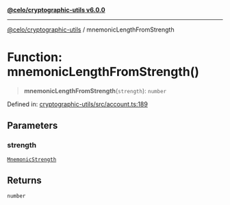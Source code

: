 [**@celo/cryptographic-utils v6.0.0**](../README.md)

***

[@celo/cryptographic-utils](../globals.md) / mnemonicLengthFromStrength

# Function: mnemonicLengthFromStrength()

> **mnemonicLengthFromStrength**(`strength`): `number`

Defined in: [cryptographic-utils/src/account.ts:189](https://github.com/celo-org/developer-tooling/blob/master/packages/sdk/cryptographic-utils/src/account.ts#L189)

## Parameters

### strength

[`MnemonicStrength`](../enumerations/MnemonicStrength.md)

## Returns

`number`
